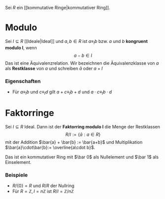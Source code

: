 Sei $R$ ein [[kommutative Ringe|kommutativer Ring]]. 

# Modulo
Sei $I\subseteq R$ [[Ideale|Ideal]] und $a,b \in R$ ist $a\equiv_{I}b$ bzw. $a$ und $b$ **kongruent modulo I**, wenn$$a-b\in I$$Das ist eine Äquivalenzrelation. Wir bezeichnen die Äquivalenzklasse von $a$ als **Restklasse** von $a$ und schreiben $\bar{a}$ oder $a+I$ 
### Eigenschaften
- Für $a \equiv_{I} b$ und $c \equiv_{I} d$ gilt $a+c \equiv_{I} b+d$ und $a\cdot c \equiv_{I} b \cdot d$ 


# Faktorringe
Sei $I\subseteq R$ Ideal. Dann ist der **Faktorring modulo I** die Menge der Restklassen$$R/I:=\{\bar{a}:a\in R\}$$ mit der Addition $\bar{a} + \bar{b} := \bar{a+b}$ und Multiplikation $\bar{a}\cdot\bar{b}:= \overline{a\cdot b}$.

Das ist ein kommutativer Ring mit $\bar 0$ als Nullelement und $\bar 1$ als Einselement.

### Beispiele
- $R / \{0\}=R$ und $R/R$ der Nullring
- Für $R = \mathbb{Z}, I = n \mathbb{Z}$ ist $R/I= \mathbb{Z}/n\mathbb{Z}$ 